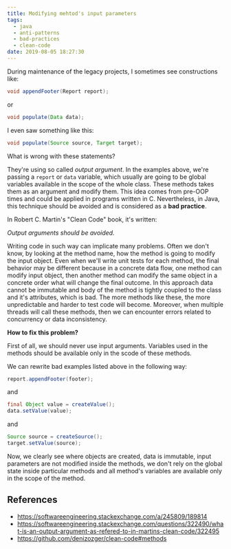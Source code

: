 ```yaml
---
title: Modifying mehtod's input parameters
tags:
  - java
  - anti-patterns
  - bad-practices
  - clean-code
date: 2019-08-05 18:27:30
---
```



During maintenance of the legacy projects, I sometimes see constructions like:

```java
void appendFooter(Report report);
```

or

```java
void populate(Data data);
```

I even saw something like this:

```java
void populate(Source source, Target target);
```

What is wrong with these statements?

They're using so called *output argument*. In the examples above, we're passing a `report` or `data` variable, which usually are going to be global variables available in the scope of the whole class. These methods takes them as an argument and modify them. This idea comes from pre-OOP times and could be applied in programs written in C. Nevertheless, in Java, this technique should be avoided and is considered as a **bad practice**.

In Robert C. Martin's "Clean Code" book, it's written:

*Output arguments should be avoided.*

Writing code in such way can implicate many problems. Often we don't know, by looking at the method name, how the method is going to modify the input object. Even when we'll write unit tests for each method, the final behavior may be different because in a concrete data flow, one method can modify input object, then another method can modify the same object in a concrete order what will change the final outcome. In this approach data cannot be immutable and body of the method is tightly coupled to the class and it's attributes, which is bad. The more methods like these, the more unpredictable and harder to test code will become. Moreover, when multiple threads will call these methods, then we can encounter errors related to concurrency or data inconsistency.

**How to fix this problem?**

First of all, we should never use input arguments. Variables used in the methods should be available only in the scode of these methods.

We can rewrite bad examples listed above in the following way:

```java
report.appendFooter(footer);
```

and

```java
final Object value = createValue();
data.setValue(value);
```

and

```java
Source source = createSource();
target.setValue(source);
```

Now, we clearly see where objects are created, data is immutable, input parameters are not modified inside the methods, we don't rely on the global state inside particular methods and all method's variables are available only in the scope of the method.

## References
- https://softwareengineering.stackexchange.com/a/245809/189814
- https://softwareengineering.stackexchange.com/questions/322490/what-is-an-output-argument-as-refered-to-in-martins-clean-code/322495
- https://github.com/denizozger/clean-code#methods
